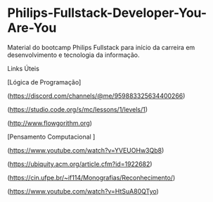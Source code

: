 # Philips-Fullstack-Developer-You-Are-You
Material do bootcamp Philips Fullstack  para início da carreira em desenvolvimento e tecnologia da informação.

Links Úteis 

[Lógica de Programação]

(https://discord.com/channels/@me/959883325634400266)

(https://studio.code.org/s/mc/lessons/1/levels/1)

(http://www.flowgorithm.org)

[Pensamento Computacional ]

(https://www.youtube.com/watch?v=YVEUOHw3Qb8)

(https://ubiquity.acm.org/article.cfm?id=1922682)

(https://cin.ufpe.br/~if114/Monografias/Reconhecimento/)

(https://www.youtube.com/watch?v=HtSuA80QTyo)
